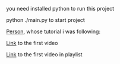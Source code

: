 you need installed python to run this project

python ./main.py to start project

[Person](https://www.youtube.com/@eddiesharick6649), whose tutorial i was following:

[Link](https://www.youtube.com/watch?v=EnYui0e73Rs) to the first video

[Link](https://www.youtube.com/watch?v=EnYui0e73Rs&list=PLBwF487qi8MGU81nDGaeNE1EnNEPYWKY_) to the first video in playlist

